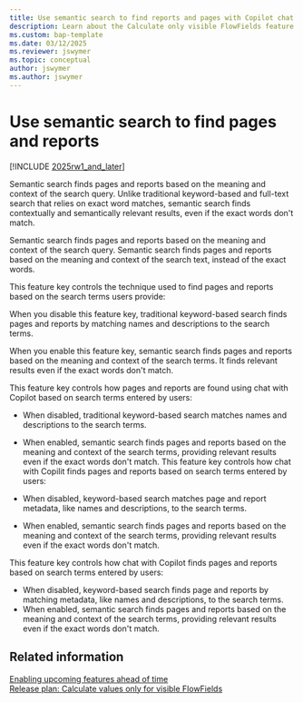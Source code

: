 ```yaml
---
title: Use semantic search to find reports and pages with Copilot chat
description: Learn about the Calculate only visible FlowFields feature key.
ms.custom: bap-template
ms.date: 03/12/2025
ms.reviewer: jswymer
ms.topic: conceptual
author: jswymer
ms.author: jswymer
---
```

# Use semantic search to find pages and reports

[!INCLUDE [2025rw1_and_later](includes/2025rw1_and_later.md)]

Semantic search finds pages and reports based on the meaning and context of the search query. Unlike traditional keyword-based and full-text search that relies on exact word matches, semantic search finds contextually and semantically relevant results, even if the exact words don't match.




Semantic search finds pages and reports based on the meaning and context of the search query. Semantic search finds pages and reports based on the meaning and context of the search text, instead of the exact words.

This feature key controls the technique used to find pages and reports based on the search terms users provide: 

When you disable this feature key, traditional keyword-based search finds pages and reports by matching names and descriptions to the search terms.

When you enable this feature key, semantic search finds pages and reports based on the meaning and context of the search terms. It finds relevant results even if the exact words don't match.

This feature key controls how pages and reports are found using chat with Copilot based on search terms entered by users:

- When disabled, traditional keyword-based search matches names and descriptions to the search terms.
- When enabled, semantic search finds pages and reports based on the meaning and context of the search terms, providing relevant results even if the exact words don't match.
This feature key controls how chat with Copilit finds pages and reports based on search terms entered by users:

- When disabled, keyword-based search matches page and report metadata, like names and descriptions, to the search terms.
- When enabled, semantic search finds pages and reports based on the meaning and context of the search terms, providing relevant results even if the exact words don't match.

This feature key controls how chat with Copilot finds pages and reports based on search terms entered by users:

- When disabled, keyword-based search finds page and reports by matching metadata, like names and descriptions, to the search terms.
- When enabled, semantic search finds pages and reports based on the meaning and context of the search terms, providing relevant results even if the exact words don't match.

## Related information

[Enabling upcoming features ahead of time](/dynamics365/business-central/dev-itpro/administration/feature-management)  
[Release plan: Calculate values only for visible FlowFields](/dynamics365/release-plan/2025wave1/smb/dynamics365-business-central/calculate-values-only-visible-flowfields)  
